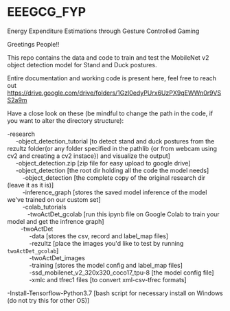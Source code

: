 # EEEGCG_FYP
Energy Expenditure Estimations through Gesture Controlled Gaming

Greetings People!!

This repo contains the data and code to train and test the MobileNet v2 object detection model for Stand and Duck postures.

Entire documentation and working code is present here, feel free to reach out
https://drive.google.com/drive/folders/1Gzl0edyPUrx6UzPX9qEWWn0r9VSS2a9m

Have a close look on these (be mindful to change the path in the code, if you want to alter the directory structure):

-research
<br>&nbsp;&nbsp;&nbsp;&nbsp;	-object_detection_tutorial [to detect stand and duck postures from the rezultz folder(or any folder specified in the pathlib {or from webcam using cv2 and creating a cv2 instace}) and visualize the output]
<br>&nbsp;&nbsp;&nbsp;&nbsp;	-object_detection.zip [zip file for easy upload to google drive]
<br>&nbsp;&nbsp;&nbsp;&nbsp;	-object_detection [the root dir holding all the code the model needs]
<br>&nbsp;&nbsp;&nbsp;&nbsp;&nbsp;&nbsp;&nbsp;&nbsp;		-object_detection [the complete copy of the original research dir (leave it as it is)]
<br>&nbsp;&nbsp;&nbsp;&nbsp;&nbsp;&nbsp;&nbsp;&nbsp;		-inference_graph [stores the saved model inference of the model we've trained on our custom set]
<br>&nbsp;&nbsp;&nbsp;&nbsp;&nbsp;&nbsp;&nbsp;&nbsp;	        -colab_tutorials
<br>&nbsp;&nbsp;&nbsp;&nbsp;&nbsp;&nbsp;&nbsp;&nbsp;&nbsp;&nbsp;&nbsp;&nbsp;-twoActDet_gcolab  [run this ipynb file on Google Colab to train your model and get the infrence graph]
<br>&nbsp;&nbsp;&nbsp;&nbsp;&nbsp;&nbsp;&nbsp;&nbsp;-twoActDet
<br>&nbsp;&nbsp;&nbsp;&nbsp;&nbsp;&nbsp;&nbsp;&nbsp;&nbsp;&nbsp;&nbsp;&nbsp;			-data [stores the csv, record and label_map files]
<br>&nbsp;&nbsp;&nbsp;&nbsp;&nbsp;&nbsp;&nbsp;&nbsp;&nbsp;&nbsp;&nbsp;&nbsp;			-rezultz [place the images you'd like to test by running `twoActDet_gcolab`]
<br>&nbsp;&nbsp;&nbsp;&nbsp;&nbsp;&nbsp;&nbsp;&nbsp;&nbsp;&nbsp;&nbsp;&nbsp;			-twoActDet_images
<br>&nbsp;&nbsp;&nbsp;&nbsp;&nbsp;&nbsp;&nbsp;&nbsp;&nbsp;&nbsp;&nbsp;&nbsp;			-training [stores the model config and label_map files]
<br>&nbsp;&nbsp;&nbsp;&nbsp;&nbsp;&nbsp;&nbsp;&nbsp;&nbsp;&nbsp;&nbsp;&nbsp;			-ssd_mobilenet_v2_320x320_coco17_tpu-8 [the model config file]
<br>&nbsp;&nbsp;&nbsp;&nbsp;&nbsp;&nbsp;&nbsp;&nbsp;&nbsp;&nbsp;&nbsp;&nbsp;			-xmlc and tfrec1 files [to convert xml-csv-tfrec formats]
		
-Install-Tensorflow-Python3.7 [bash script for necessary install on Windows (do not try this for other OS)]
